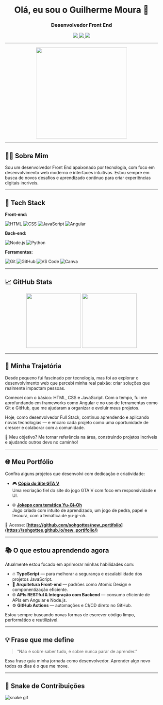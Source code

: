 <h1 align="center">Olá, eu sou o Guilherme Moura 👋</h1>
<h3 align="center">Desenvolvedor Front End</h3>

<p align="center">
  <a href="mailto:moura_guilherme@outlook.com.br">
    <img src="https://img.shields.io/badge/Email-0078D4?style=for-the-badge&logo=microsoft-outlook&logoColor=white"/>
  </a>
  <a href="https://www.linkedin.com/in/moura-gui/" target="_blank">
    <img src="https://img.shields.io/badge/LinkedIn-0A66C2?style=for-the-badge&logo=linkedin&logoColor=white"/>
  </a>
  <a href="https://www.instagram.com/guip_moura/" target="_blank">
    <img src="https://img.shields.io/badge/Instagram-E4405F?style=for-the-badge&logo=instagram&logoColor=white"/>
  </a>
</p>

---

<p align="center">
  <img height="300em" src="https://mir-s3-cdn-cf.behance.net/project_modules/1400_opt_1/81bb4b165684019.640b6038d133e.gif"/>
</p>

---

## 👨‍💻 Sobre Mim

Sou um desenvolvedor Front End apaixonado por tecnologia, com foco em desenvolvimento web moderno e interfaces intuitivas. Estou sempre em busca de novos desafios e aprendizado contínuo para criar experiências digitais incríveis.

---

## 🧰 Tech Stack

**Front-end:**

![HTML](https://img.shields.io/badge/HTML5-E34F26?style=flat-square&logo=html5&logoColor=white)
![CSS](https://img.shields.io/badge/CSS3-1572B6?style=flat-square&logo=css3&logoColor=white)
![JavaScript](https://img.shields.io/badge/JavaScript-F7DF1E?style=flat-square&logo=javascript&logoColor=black)
![Angular](https://img.shields.io/badge/Angular-DD0031?style=flat-square&logo=angular&logoColor=white)

**Back-end:**

![Node.js](https://img.shields.io/badge/Node.js-339933?style=flat-square&logo=node.js&logoColor=white)
![Python](https://img.shields.io/badge/Python-3776AB?style=flat-square&logo=python&logoColor=white)

**Ferramentas:**

![Git](https://img.shields.io/badge/Git-F05032?style=flat-square&logo=git&logoColor=white)
![GitHub](https://img.shields.io/badge/GitHub-181717?style=flat-square&logo=github)
![VS Code](https://img.shields.io/badge/VSCode-007ACC?style=flat-square&logo=visual-studio-code&logoColor=white)
![Canva](https://img.shields.io/badge/Canva-00C4CC?style=flat-square&logo=canva&logoColor=white)

---

## 📈 GitHub Stats

<p align="center">
  <img height="180em" src="https://github-readme-stats.vercel.app/api?username=sohgottes&show_icons=true&theme=tokyonight&include_all_commits=true&count_private=true"/>
  <img height="180em" src="https://github-readme-stats.vercel.app/api/top-langs/?username=sohgottes&layout=compact&langs_count=8&theme=tokyonight"/>
</p>

---

## 📜 Minha Trajetória

Desde pequeno fui fascinado por tecnologia, mas foi ao explorar o desenvolvimento web que percebi minha real paixão: criar soluções que realmente impactam pessoas.

Comecei com o básico: HTML, CSS e JavaScript. Com o tempo, fui me aprofundando em frameworks como Angular e no uso de ferramentas como Git e GitHub, que me ajudaram a organizar e evoluir meus projetos.

Hoje, como desenvolvedor Full Stack, continuo aprendendo e aplicando novas tecnologias — e encaro cada projeto como uma oportunidade de crescer e colaborar com a comunidade.

🚀 Meu objetivo? Me tornar referência na área, construindo projetos incríveis e ajudando outros devs no caminho!

---

## 🌐 Meu Portfólio

Confira alguns projetos que desenvolvi com dedicação e criatividade:

- 🎮 **[Cópia do Site GTA V](https://github.com/sohgottes/Copia_GTAV)**  
  Uma recriação fiel do site do jogo GTA V com foco em responsividade e UI.

- 🌐 **[Jokepo com temática Yu-Gi-Oh](https://github.com/sohgottes/jokepo-yu-gi-oh)**  
  Jogo criado com intuito de aprendizado, um jogo de pedra, papel e tesoura, com a temática de yu-gi-oh.

🔗 Acesse: **[https://github.com/sohgottes/new_portifolio](https://sohgottes.github.io/new_portifolio/)**  

---

## 📚 O que estou aprendendo agora

Atualmente estou focado em aprimorar minhas habilidades com:

- 🔥 **TypeScript** — para melhorar a segurança e escalabilidade dos projetos JavaScript.
- 🧱 **Arquitetura Front-end** — padrões como Atomic Design e componentização eficiente.
- 🌐 **APIs RESTful & Integração com Backend** — consumo eficiente de APIs em Angular e Node.js.
- ⚙️ **GitHub Actions** — automações e CI/CD direto no GitHub.

Estou sempre buscando novas formas de escrever código limpo, performático e reutilizável.

---

## 💡 Frase que me define

> “Não é sobre saber tudo, é sobre nunca parar de aprender.”

Essa frase guia minha jornada como desenvolvedor. Aprender algo novo todos os dias é o que me move.

---

## 🐍 Snake de Contribuições

![snake gif](https://github.com/sohgottes/sohgottes/blob/output/github-contribution-grid-snake.svg)
